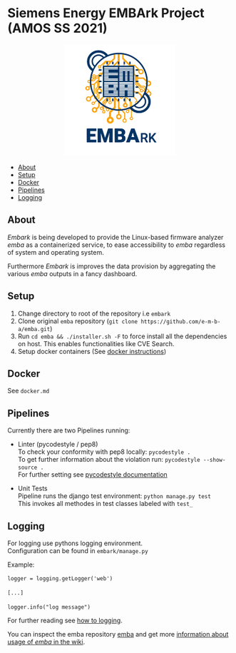 # Siemens Energy EMBArk Project (AMOS SS 2021) <br>


<p align="center">
  <img src="./helpers/embark.svg" alt="" width="250"/>
</p>

- [About](#About)
- [Setup](#Setup)
- [Docker](#Docker)
- [Pipelines](#Pipelines)
- [Logging](#Logging)

## About

*Embark* is being developed to provide the Linux-based firmware analyzer *emba* as a containerized service, to ease 
accessibility to *emba* regardless of system and operating system.

Furthermore *Embark* is improves the data provision by aggregating the various *emba* outputs in a fancy dashboard.

## Setup
1. Change directory to root of the repository i.e `embark`
2. Clone original `emba` repository (`git clone https://github.com/e-m-b-a/emba.git`)
3. Run `cd emba && ./installer.sh -F` to force install all the dependencies on host. This enables functionalities like CVE Search.  
4. Setup docker containers (See [docker instructions](https://github.com/e-m-b-a/embark/blob/main/docker.md))


## Docker

See `docker.md`


## Pipelines

Currently there are two Pipelines running:
* Linter (pycodestyle / pep8)  
To check your conformity with pep8 locally: `pycodestyle . `  
To get further information about the violation run: `pycodestyle --show-source . `  
For further setting see [pycodestyle documentation](https://pycodestyle.pycqa.org/en/latest/intro.html)

* Unit Tests  
Pipeline runs the django test environment: `python manage.py test`  
This invokes all methodes in test classes labeled with ``test_``


## Logging

For logging use pythons logging environment.  
Configuration can be found in `embark/manage.py`  

Example:
```console
logger = logging.getLogger('web')

[...]

logger.info("log message")
```

For further reading see [how to logging](https://docs.python.org/3/howto/logging.html).


You can inspect the emba repository [emba](https://github.com/e-m-b-a/emba) and get more [information about usage of *emba* in the wiki](https://github.com/e-m-b-a/emba/wiki/Usage).
